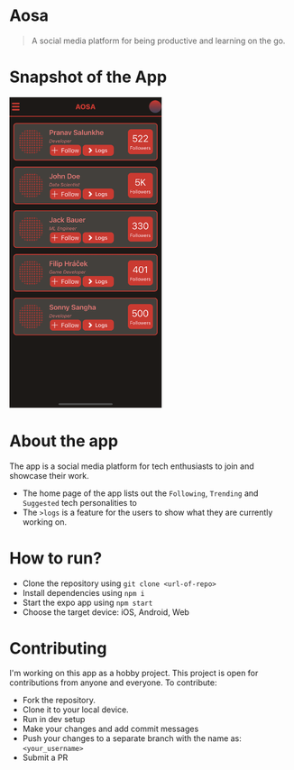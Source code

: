 # Aosa
> A social media platform for being productive and learning on the go.

# Snapshot of the App

<img src="./assets/UI.png" width="270">


# About the app
  The app is a social media platform for tech enthusiasts to join and showcase their work.
  + The home page of the app lists out the ```Following```, ```Trending``` and ```Suggested``` tech personalities to 
  + The ```>logs``` is a feature for the users to show what they are currently working on.

# How to run?
+ Clone the repository using ```git clone <url-of-repo>```
+ Install dependencies using ```npm i```
+ Start the expo app using ```npm start```
+ Choose the target device: iOS, Android, Web

# Contributing
  I'm working on this app as a hobby project. This project is open for contributions from anyone and everyone.
  To contribute:
+ Fork the repository.
+ Clone it to your local device.
+ Run in dev setup
+ Make your changes and add commit messages
+ Push your changes to a separate branch with the name as: ```<your_username>```
+ Submit a PR
  
